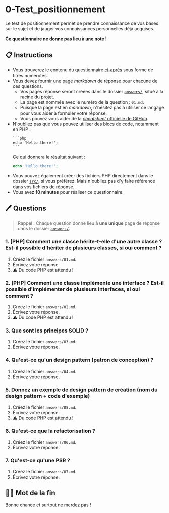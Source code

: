 # 0-Test_positionnement

Le test de positionnement permet de prendre connaissance de vos bases sur le sujet et de jauger vos connaissances
personnelles déjà acquises.

**Ce questionnaire ne donne pas lieu à une note !**

## 📋️ Instructions

* Vous trouverez le contenu du questionnaire [ci-après](#%EF%B8%8F-questions) sous forme de titres numérotés.
* Vous devez fournir une page *markdown* de réponse pour chacune de ces questions.
  - Vos pages réponse seront créées dans le dossier [`answers/`](answers/), situé à la racine du projet.
  - La page est nommée avec le numéro de la question : `01.md`.
  - Puisque la page est en *markdown*, n'hésitez pas à utiliser ce langage pour vous aider à formuler votre réponse.
  - Vous pouvez vous aider de la [*cheatsheet* officielle de GitHub](https://docs.github.com/fr/get-started/writing-on-github/getting-started-with-writing-and-formatting-on-github/basic-writing-and-formatting-syntax).
* N'oubliez pas que vous pouvez utiliser des blocs de code, notamment en PHP :
  ``````
  ```php
  echo 'Hello there!';
  ```
  ``````
  Ce qui donnera le résultat suivant :
  ```php
  echo 'Hello there!';
  ```
* Vous pouvez également créer des fichiers PHP directement dans le dossier [`src/`](src/), si vous préférez. Mais n'oubliez pas d'y faire référence dans vos fichiers de réponse.
* Vous avez **10 minutes** pour réaliser ce questionnaire.

## 🖊️ Questions

> Rappel : Chaque question donne lieu à **une unique** page de réponse dans le dossier [`answers/`](answers/).

### 1. [PHP] Comment une classe hérite-t-elle d'une autre classe ? Est-il possible d'hériter de plusieurs classes, si oui comment ?

1. Créez le fichier `answers/01.md`.
2. Écrivez votre réponse.
3. ⚠️ Du code PHP est attendu !

### 2. [PHP] Comment une classe implémente une interface ? Est-il possible d'implémenter de plusieurs interfaces, si oui comment ?

1. Créez le fichier `answers/02.md`.
2. Écrivez votre réponse.
3. ⚠️ Du code PHP est attendu !

### 3. Que sont les principes SOLID ?

1. Créez le fichier `answers/03.md`.
2. Écrivez votre réponse.

### 4. Qu'est-ce qu'un design pattern (patron de conception) ?

1. Créez le fichier `answers/04.md`.
2. Écrivez votre réponse.

### 5. Donnez un exemple de design pattern de création (nom du design pattern + code d'exemple)

1. Créez le fichier `answers/05.md`.
2. Écrivez votre réponse.
3. ⚠️ Du code PHP est attendu !

### 6. Qu'est-ce que la refactorisation ?

1. Créez le fichier `answers/06.md`.
2. Écrivez votre réponse.

### 7. Qu'est-ce qu'une PSR ?

1. Créez le fichier `answers/07.md`.
2. Écrivez votre réponse.

## 🖖🏻 Mot de la fin

Bonne chance et surtout ne merdez pas !
